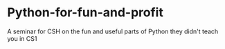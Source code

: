# Python-for-fun-and-profit
A seminar for CSH on the fun and useful parts of Python they didn't teach you in CS1
